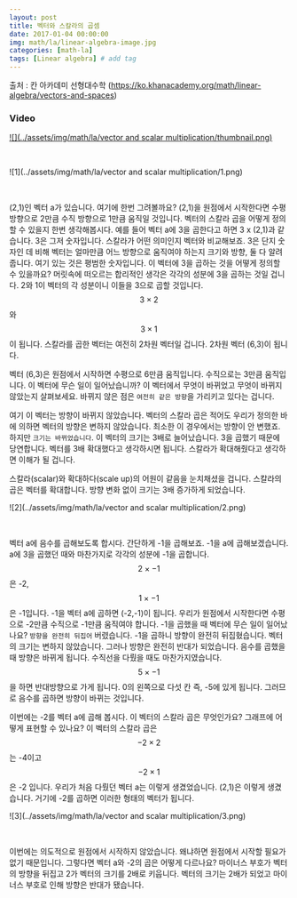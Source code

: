 ```yaml
---
layout: post
title: 벡터와 스칼라의 곱셈  
date: 2017-01-04 00:00:00
img: math/la/linear-algebra-image.jpg
categories: [math-la] 
tags: [Linear algebra] # add tag
---
```


출처 : 칸 아카데미 선형대수학 (https://ko.khanacademy.org/math/linear-algebra/vectors-and-spaces)

### Video 

[![](../assets/img/math/la/vector and scalar multiplication/thumbnail.png)](https://youtu.be/ZN7YaSbY3-w)

<br>

![1](../assets/img/math/la/vector and scalar multiplication/1.png)

<br>

(2,1)인 벡터 a가 있습니다. 여기에 한번 그려볼까요? 
(2,1)을 원점에서 시작한다면 수평 방향으로 2만큼 수직 방향으로 1만큼 움직일 것입니다. 
벡터의 스칼라 곱을 어떻게 정의할 수 있을지 한번 생각해봅시다. 
예를 들어 벡터 a에 3을 곱한다고 하면 3 x (2,1)과 같습니다. 
3은 그저 숫자입니다. 스칼라가 어떤 의미인지 벡터와 비교해보죠. 
3은 단지 숫자인 데 비해 벡터는 얼마만큼 어느 방향으로 움직여야 하는지 크기와 방향, 둘 다 알려줍니다. 
여기 있는 것은 평범한 숫자입니다. 이 벡터에 3을 곱하는 것을 어떻게 정의할 수 있을까요? 
머릿속에 떠오르는 합리적인 생각은 각각의 성분에 3을 곱하는 것일 겁니다. 
2와 1이 벡터의 각 성분이니 이들을 3으로 곱할 것입니다. 
$$ 3 \times 2 $$와 $$ 3 \times 1 $$이 됩니다. 스칼라를 곱한 벡터는 여전히 2차원 벡터일 겁니다. 
2차원 벡터 (6,3)이 됩니다. 


벡터 (6,3)은 원점에서 시작하면 수평으로 6만큼 움직입니다. 
수직으로는 3만큼 움직입니다. 
이 벡터에 무슨 일이 일어났습니까? 
이 벡터에서 무엇이 바뀌었고 무엇이 바뀌지 않았는지 살펴보세요. 
바뀌지 않은 점은 `여전히 같은 방향`을 가리키고 있다는 겁니다. 


여기 이 벡터는 방향이 바뀌지 않았습니다. 
벡터의 스칼라 곱은 적어도 우리가 정의한 바에 의하면 벡터의 방향은 변하지 않았습니다. 
최소한 이 경우에서는 방향이 안 변했죠. 하지만 `크기는 바뀌었습니다`.
이 벡터의 크기는 3배로 늘어났습니다. 
3을 곱했기 때문에 당연합니다. 
벡터를 3배 확대했다고 생각하시면 됩니다. 
스칼라가 확대해줬다고 생각하면 이해가 될 겁니다. 


스칼라(scalar)와 확대하다(scale up)의 어원이 같음을 눈치채셨을 겁니다. 
스칼라의 곱은 벡터를 확대합니다. 방향 변화 없이 크기는 3배 증가하게 되었습니다.

![2](../assets/img/math/la/vector and scalar multiplication/2.png)

<br>
 
벡터 a에 음수를 곱해보도록 합시다. 간단하게 -1을 곱해보죠. -1을 a에 곱해보겠습니다. 
a에 3을 곱했던 때와 마찬가지로 각각의 성분에 -1을 곱합니다. 
$$ 2 \times -1 $$은 -2, $$ 1 \times -1 $$ 은 -1입니다. 
-1을 벡터 a에 곱하면 (-2,-1)이 됩니다. 
우리가 원점에서 시작한다면 수평으로 -2만큼 수직으로 -1만큼 움직여야 합니다. 
-1을 곱했을 때 벡터에 무슨 일이 일어났나요? 
`방향을 완전히 뒤집어` 버렸습니다. 
-1을 곱하니 방향이 완전히 뒤집혔습니다. 
벡터의 크기는 변하지 않았습니다. 
그러나 방향은 완전히 반대가 되었습니다. 
음수를 곱했을 때 방향은 바뀌게 됩니다. 
수직선을 다뤘을 때도 마찬가지였습니다. 
$$ 5 \times -1 $$ 을 하면 반대방향으로 가게 됩니다. 
0의 왼쪽으로 다섯 칸 즉, -5에 있게 됩니다. 
그러므로 음수를 곱하면 방향이 바뀌는 것입니다. 

이번에는 -2를 벡터 a에 곱해 봅시다. 
이 벡터의 스칼라 곱은 무엇인가요? 그래프에 어떻게 표현할 수 있나요? 
이 벡터의 스칼라 곱은 $$ -2 \times 2 $$ 는 -4이고 $$ -2 \times 1 $$은 -2 입니다. 
우리가 처음 다뤘던 벡터 a는 이렇게 생겼었습니다. (2,1)은 이렇게 생겼습니다. 
거기에 -2를 곱하면 이러한 형태의 벡터가 됩니다. 

![3](../assets/img/math/la/vector and scalar multiplication/3.png)

<br>

이번에는 의도적으로 원점에서 시작하지 않았습니다. 왜냐하면 원점에서 시작할 필요가 없기 때문입니다. 
그렇다면 벡터 a와 -2의 곱은 어떻게 다르나요? 
마이너스 부호가 벡터의 방향을 뒤집고 2가 벡터의 크기를 2배로 키웁니다. 
벡터의 크기는 2배가 되었고 마이너스 부호로 인해 방향은 반대가 됐습니다.